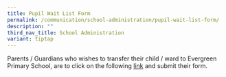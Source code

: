 ```yaml
---
title: Pupil Wait List Form
permalink: /communication/school-administration/pupil-wait-list-form/
description: ""
third_nav_title: School Administration
variant: tiptap
---
```

<p>Parents / Guardians who wishes to transfer their child / ward to Evergreen
Primary School, are to click on the following <a href="https://form.gov.sg/6899f6347a0ddd94688e3a74" rel="noopener nofollow" target="_blank">link</a> and submit
their form.</p>